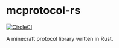 # mcprotocol-rs

[![CircleCI](https://circleci.com/gh/theoparis/mcprotocol-rs.svg?style=svg)](https://circleci.com/gh/theoparis/mcprotocol-rs)

A minecraft protocol library written in Rust.

